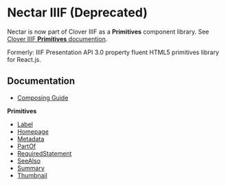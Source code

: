 # Nectar IIIF (Deprecated) 

Nectar is now part of Clover IIIF as a **Primitives** component library. See [Clover IIIF **Primitives** documention](https://samvera-labs.github.io).

Formerly: IIIF Presentation API 3.0 property fluent HTML5 primitives library for React.js.

## Documentation

- [Composing Guide](https://samvera-labs.github.io/clover-iiif/docs/composing#add-manifest-content)

**Primitives**
 
- [Label](https://samvera-labs.github.io/clover-iiif/docs/label)
- [Homepage](https://samvera-labs.github.io/clover-iiif/docs/homepage)
- [Metadata](https://samvera-labs.github.io/clover-iiif/docs/metadata)
- [PartOf](https://samvera-labs.github.io/clover-iiif/docs/partOf)
- [RequiredStatement](https://samvera-labs.github.io/clover-iiif/docs/requiredStatement)
- [SeeAlso](https://samvera-labs.github.io/clover-iiif/docs/seeAlso)
- [Summary](https://samvera-labs.github.io/clover-iiif/docs/summary)
- [Thumbnail](https://samvera-labs.github.io/clover-iiif/docs/thumbnail)
